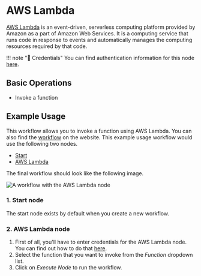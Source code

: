 # AWS Lambda

[AWS Lambda](https://aws.amazon.com/lambda/) is an event-driven, serverless computing platform provided by Amazon as a part of Amazon Web Services. It is a computing service that runs code in response to events and automatically manages the computing resources required by that code.

!!! note "🔑 Credentials"
    You can find authentication information for this node [here](/workflow/integrations/credentials/aws/).


## Basic Operations

* Invoke a function

## Example Usage

This workflow allows you to invoke a function using AWS Lambda. You can also find the [workflow](https://n8n.io/workflows/510) on the website. This example usage workflow would use the following two nodes.
- [Start](/workflow/integrations/core-nodes/workflow-nodes-base.start/)
- [AWS Lambda]()

The final workflow should look like the following image.

![A workflow with the AWS Lambda node](/_images/integrations/nodes/awslambda/workflow.png)

### 1. Start node

The start node exists by default when you create a new workflow.

### 2. AWS Lambda node

1. First of all, you'll have to enter credentials for the AWS Lambda node. You can find out how to do that [here](/workflow/integrations/credentials/aws/).
2. Select the function that you want to invoke from the *Function* dropdown list.
3. Click on *Execute Node* to run the workflow.
